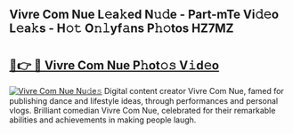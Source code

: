 ## Vivre Com Nue L𝚎a𝚔ed N𝚞𝚍e - Part-mTe Vi𝚍𝚎o L𝚎a𝚔s - H𝚘𝚝 O𝚗𝚕yf𝚊ns P𝚑𝚘tos HZ7MZ

# <h2><a href="http://kf9ssn.oniu.top/?m=Vivre+Com+Nue">🔗👉 🔴 Vivre Com Nue P𝚑ot𝚘𝚜 V𝚒d𝚎o</a></h2>

[![Vivre Com Nue Nu𝚍e𝚜](https://i.imgur.com/0qMVB7G.gif)](http://kf9ssn.oniu.top/?m=Vivre+Com+Nue)
Digital content creator Vivre Com Nue, famed for publishing dance and lifestyle ideas, through performances and personal vlogs. Brilliant comedian Vivre Com Nue, celebrated for their remarkable abilities and achievements in making people laugh.  

